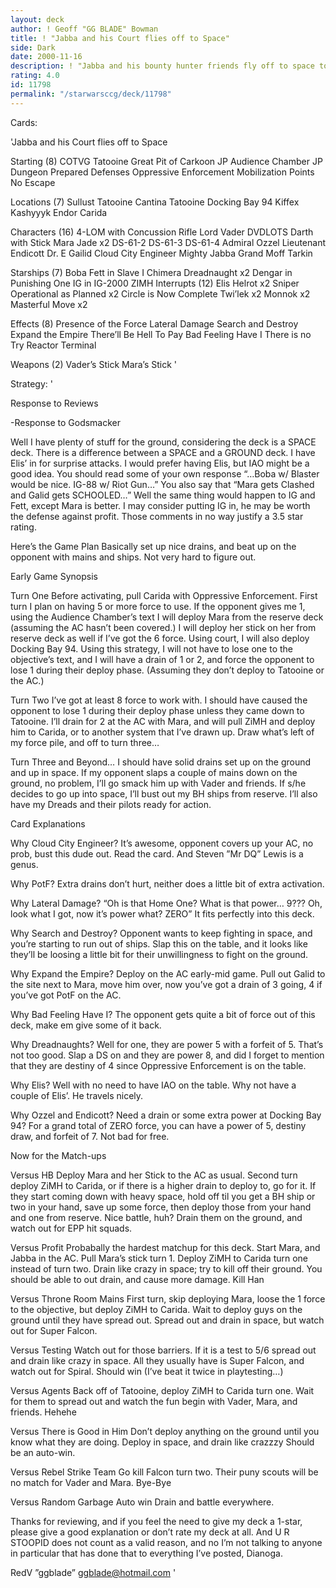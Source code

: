 ```yaml
---
layout: deck
author: ! Geoff "GG BLADE" Bowman
title: ! "Jabba and his Court flies off to Space"
side: Dark
date: 2000-11-16
description: ! "Jabba and his bounty hunter friends fly off to space to kill the rebels, and drain them to death."
rating: 4.0
id: 11798
permalink: "/starwarsccg/deck/11798"
---
```

Cards: 

'Jabba and his Court flies off to Space


Starting (8)
COTVG
Tatooine Great Pit of Carkoon
JP Audience Chamber
JP Dungeon
Prepared Defenses
Oppressive Enforcement
Mobilization Points
No Escape

Locations (7)
Sullust
Tatooine Cantina
Tatooine Docking Bay 94
Kiffex
Kashyyyk
Endor
Carida

Characters (16)
4-LOM with Concussion Rifle
Lord Vader
DVDLOTS
Darth with Stick
Mara Jade x2
DS-61-2
DS-61-3
DS-61-4
Admiral Ozzel
Lieutenant Endicott
Dr. E
Gailid
Cloud City Engineer
Mighty Jabba
Grand Moff Tarkin

Starships (7)
Boba Fett in Slave I
Chimera
Dreadnaught x2
Dengar in Punishing One
IG in IG-2000
ZIMH
Interrupts (12)
Elis Helrot x2
Sniper
Operational as Planned x2
Circle is Now Complete
Twi’lek x2
Monnok x2
Masterful Move x2

Effects (8)
Presence of the Force
Lateral Damage
Search and Destroy
Expand the Empire
There’ll Be Hell To Pay
Bad Feeling Have I
There is no Try
Reactor Terminal

Weapons (2)
Vader’s Stick
Mara’s Stick '

Strategy: '

Response to Reviews

-Response to Godsmacker

Well I have plenty of stuff for the ground, considering the deck is a SPACE deck.  There is a difference between a SPACE and a GROUND deck.  I have Elis’ in for surprise attacks.  I would prefer having Elis, but IAO might be a good idea.  You should read some of your own response “…Boba w/ Blaster would be nice. IG-88 w/ Riot Gun…”  You also say that “Mara gets Clashed and Galid gets SCHOOLED…”	Well the same thing would happen to IG and Fett, except Mara is better.  I may consider putting IG in, he may be worth the defense against profit.  Those comments in no way justify a 3.5 star rating.

Here’s the Game Plan
     Basically set up nice drains,  and beat up on the opponent with mains and ships.  Not very hard to figure out.


Early Game Synopsis

Turn One  Before activating, pull Carida with Oppressive Enforcement. First turn I plan on having 5 or more force to use.  If the opponent gives me 1, using the Audience Chamber’s text I will deploy Mara from the reserve deck (assuming the AC hasn’t been covered.)  I will deploy her stick on her from reserve deck as well if I’ve got the 6 force.	Using court, I will also deploy Docking Bay 94.  Using this strategy, I will not have to lose one to the objective’s text, and I will have a drain of 1 or 2, and force the opponent to lose 1 during their deploy phase. (Assuming they don’t deploy to Tatooine or the AC.)

Turn Two  I’ve got at least 8 force to work with.  I should have caused the opponent to lose 1 during their deploy phase unless they came down to Tatooine.  I’ll drain for 2 at the AC with Mara, and will pull ZiMH and deploy him to Carida, or to another system that I’ve drawn up.  Draw what’s left of my force pile, and off to turn three…

Turn Three and Beyond…  I should have solid drains set up on the ground and up in space.	If my opponent slaps a couple of mains down on the ground, no problem, I’ll go smack him up with Vader and friends.  If s/he decides to go up into space, I’ll bust out my BH ships from reserve.  I’ll also have my Dreads and their pilots ready for action.


Card Explanations

Why Cloud City Engineer?  It’s awesome, opponent covers up your AC, no prob, bust this dude out.	Read the card.	And Steven ”Mr DQ” Lewis  is a genus.

Why PotF?  Extra drains don’t hurt, neither does a little bit of extra activation.

Why Lateral Damage?  “Oh is that Home One?  What is that power… 9???  Oh, look what I got, now it’s power what? ZERO”  It fits perfectly into this deck.

Why Search and Destroy?  Opponent wants to keep fighting in space, and you’re starting to run out of ships.  Slap this on the table, and it looks like they’ll be loosing a little bit for their unwillingness to fight on the ground.

Why Expand the Empire? Deploy on the AC early-mid game.  Pull out Galid to the site next to Mara, move him over, now you’ve got a drain of 3 going, 4 if you’ve got PotF on the AC.

Why Bad Feeling Have I?  The opponent gets quite a bit of force out of this deck, make em give some of it back.

Why Dreadnaughts?  Well for one, they are power 5 with a forfeit of 5.	That’s not too good.  Slap a DS on and they are power 8, and did I forget to mention that they are destiny of 4 since Oppressive Enforcement is on the table.

Why Elis?  Well with no need to have IAO on the table.	Why not have a couple of Elis’.  He travels nicely.

Why Ozzel and Endicott?  Need a drain or some extra power at Docking Bay 94?  For a grand total of ZERO force, you can have a power of 5, destiny draw, and forfeit of 7.  Not bad for free.


Now for the Match-ups

Versus HB  Deploy Mara and her Stick to the AC as usual.  Second turn deploy ZiMH to Carida, or if there is a higher drain to deploy to, go for it.  If they start coming down with heavy space, hold off til you get a BH ship or two in your hand, save up some force, then deploy those from your hand and one from reserve.  Nice battle, huh?  Drain them on the ground, and watch out for EPP hit squads.

Versus Profit	Probabally the hardest matchup for this deck.  Start Mara, and Jabba in the AC.  Pull Mara’s stick turn 1.  Deploy ZiMH to Carida turn one instead of turn two.  Drain like crazy in space; try to kill off their ground.  You should be able to out drain, and cause more damage.  Kill Han

Versus Throne Room Mains First turn, skip deploying Mara, loose the 1 force to the objective, but deploy ZiMH to Carida.  Wait to deploy guys on the ground until they have spread out.  Spread out and drain in space, but watch out for Super Falcon.

Versus Testing  Watch out for those barriers.	If it is a test to 5/6 spread out and drain like crazy in space.  All they usually have is Super Falcon, and watch out for Spiral.  Should win (I’ve beat it twice in playtesting…)

Versus Agents	Back off of Tatooine, deploy ZiMH to Carida turn one.  Wait for them to spread out and watch the fun begin with Vader, Mara, and friends. Hehehe

Versus There is Good in Him  Don’t deploy anything on the ground until you know what they are doing.  Deploy in space, and drain like crazzzy  Should be an auto-win.

Versus Rebel Strike Team  Go kill Falcon turn two.  Their puny scouts will be no match for Vader and Mara. Bye-Bye

Versus Random Garbage	Auto win Drain and battle everywhere.


Thanks for reviewing, and if you feel the need to give my deck a 1-star, please give a good explanation or don’t rate my deck at all.  And U R STOOPID does not count as a valid reason, and no I’m not talking to anyone in particular that has done that to everything I’ve posted, Dianoga.

RedV ”ggblade”
ggblade@hotmail.com	'
